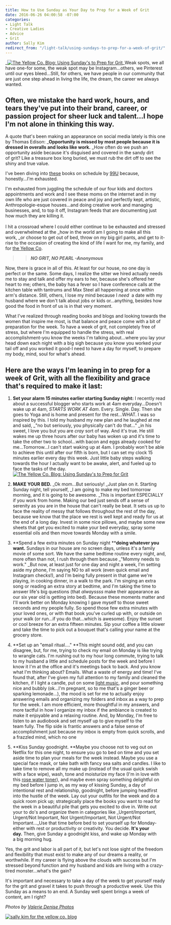 ```yaml
---
title: How to Use Sunday as Your Day to Prep for a Week of Grit
date: 2016-06-26 04:00:58 -07:00
categories:
- Light Talk
- Creative Ladies
- Advice
- Grit
author: Sally Kim
redirect_from: "/light-talk/using-sundays-to-prep-for-a-week-of-grit/"
---
```


_[![The Yellow Co. Blog: Using Sunday's to Prep for Grit](https://yellow-blog-images.imgix.net/2016/06/ValerieDenisePhotos-75.jpg)](https://yellow-blog-images.imgix.net/2016/06/ValerieDenisePhotos-75.jpg)_Weak spots, we all have one-for some, the weak spot may be Instagram...others, we Pinterest until our eyes bleed...Still, for others, we have people in our community that are just one step ahead in living the life, the dream, the career we always wanted.

## Often, we mistake the hard work, hours, and tears they've put into their brand, career, or passion project for sheer luck and talent...I hope I'm not alone in thinking this way.

A quote that's been making an appearance on social media lately is this one by Thomas Edison: _**Opportunity is missed by most people because it is dressed in overalls and looks like work.** _How often do we push an opportunity aside because it's disguised and covered in the sandy dirt of grit? Like a treasure box long buried, we must rub the dirt off to see the shiny and true value.

I've been diving into [these](https://www.amazon.com/Manage-Your-Day---Day-Creative/dp/1477800670/ref=sr_1_1?ie=UTF8&qid=1466540246&sr=8-1&keywords=99U) books on schedule by [99U](http://99u.com/) because, honestly...I'm exhausted.

I'm exhausted from juggling the schedule of our four kids and doctors appointments and work and I see these moms on the internet and in my own life who are just covered in peace and joy and perfectly kept, artistic, Anthropologie-esque houses...and doing creative work and managing businesses, and, to top it off, Instagram feeds that are documenting just how much they are killing it.  
[  
](https://yellow-blog-images.imgix.net/2016/06/lifestyle-photo-portfolio-24.jpg)I hit a crossroad where I could either continue to be exhausted and stressed and overwhelmed at the _how in the world am I going to make all this work, _or choose to get out of bed, throw on my big girl pants, and get to it-rise to the occasion of creating the kind of life I want for me, my family, and for [the Yellow Co](http://yellowconference.com/).

> > **_NO GRIT, NO PEARL -Anonymous_**

Now, there is grace in all of this. At least for our house, no one day is perfect or the same. Some days, I realize the sitter we hired actually needs me to stay and talk and offer my ears to her, because she's offered her heart to me; others, the baby has a fever so I have conference calls at the kitchen table with tantrums and Max Steel all happening at once within arm's distance. Still, others, I lose my mind because I _need_  a date with my husband where we don't talk about jobs or kids or...anything, besides how good the food in front of us is in that very moment.

What I've realized through reading books and blogs and looking towards the women that inspire me most, is that balance and peace come with a bit of preparation for the week. To have a week of grit, not completely free of stress, but where I'm equipped to handle the stress, with real accomplishment-you know the weeks I'm talking about...where you lay your head down each night with a big sigh because you know you worked your tail off and you worked it good-I need to have a day for myself, to prepare my body, mind, soul for what's ahead.

## Here are the ways I'm leaning in to prep for a week of Grit, with all the flexibility and grace that's required to make it last:

1.  **Set your alarm 15 minutes earlier starting Sunday night:** I recently read about a successful blogger who starts work at 4am everyday...Doesn't wake up at 4am, _STARTS WORK AT 4am_. Every. Single. Day. Then she goes to Yoga and is home and present for the rest...WHAT. I was so inspired by this. I told my husband my new plan and he laughed at me and said, _"no but seriously, you physically can't do that..." _in his sweet, I love you but you are _cray_ sort of way. And it's true. He still wakes me up three hours after our baby has woken up and it's time to take the other two to school...with bacon and eggs already cooked for me...Tomorrow...I can't start waking up at 4am. I probably won't be able to achieve this until after our fifth is born, but I can set my clock 15 minutes earlier every day this week. Just little baby steps walking towards the hour I actually want to be awake, alert, and fueled up to face the tasks of the day. [![The Yellow Co. Blog: Using Sunday's to Prep for Grit](https://yellow-blog-images.imgix.net/2016/06/ValerieDenisePhotos-74.jpg)](https://yellow-blog-images.imgix.net/2016/06/ValerieDenisePhotos-74.jpg)
2.  **MAKE YOUR BED.** _Ok mom...But seriously! _Just plan on it. Starting Sunday night, tell yourself, _I am going to make my bed tomorrow morning, and it is going to be awesome. _This is important ESPECIALLY if you work from home. Making our bed just sends off a sense of serenity as you are in the house that can't really be beat. It sets us up to face the reality of messy that follows throughout the rest of the day, because we know that the place we rest is well kept and ready for us at the end of a long day. Invest in some nice pillows, and maybe some new sheets that get you excited to make your bed everyday, spray some essential oils and then move towards Monday with a smile.
3.  **Spend a few extra minutes on Sunday night ****doing whatever you want.** Sundays in our house are no screen days, unless it's a family movie of some sort. We have the same bedtime routine every night, and, more often than not, I rush through them because _"Mommy needs to work." _But now, at least just for one day and night a week, I'm setting aside my phone, I'm saying NO to all work (even quick email and Instagram checks!), and I'm being fully present in that game we're playing, in cooking dinner, in a walk to the park. I'm singing an extra song or reading an extra story at bedtime, and I'm taking the time to answer life's big questions (that _alwayssss_ make their appearance as our six year old is getting into bed). Because these moments matter and I'll work better on Monday knowing I gave myself to those sweet seconds and my people fully. So spend those few extra minutes with your loved ones, or with that book you've curled up with, or outside on your walk (or run...if you do that...which is awesome). Enjoy the sunset or cool breeze for an extra fifteen minutes. Sip your coffee a little slower and take the time to pick out a bouquet that's calling your name at the grocery store.
4.  **Set up an "email ritual...." **This might sound odd, and you can disagree, but, for me, trying to check my email on Monday is like trying to wrangle cats. I'm rushing out to my hour long commute, trying to talk to my husband a little and schedule posts for the week and before I know it I'm at the office and it's meetings back to back. And you know what I'm thinking about? Emails. What a waste of energy and time! I've found that, after I've given my full attention to my family and cleaned the kitchen, if I light a candle, put on some [light music,](http://joshgarrels.com/) and pour something nice and bubbly (ok...I'm pregnant, so to me that's a ginger beer or sparking lemonade...), the mood is set for me to actually enjoy answering emails and organizing my folders and inbox as a way to prep for the week. I am more efficient, more thoughtful in my answers, and more tactful in how I organize my inbox if the ambiance is created to make it enjoyable and a relaxing routine. And, by Monday, I'm free to listen to an audiobook and set myself up to give myself to the team fully. The flip side is frantic answers and a false sense of accomplishment just because my inbox is empty from quick scrolls, and a frazzled mind, which no one[  
    ](https://yellow-blog-images.imgix.net/2016/06/lifestyle-photo-portfolio-21.jpg)

6.  **Kiss Sunday goodnight. **Maybe you choose not to veg out on Netflix for this one night, to ensure you go to bed on time and you set aside time to plan your meals for the week instead. Maybe you use a special face mask, or take bath with fancy sea salts and candles. I like to take time to remove all my make up (instead of the usual quick swish with a face wipe), wash, tone and moisturize my face (I'm in love with this [rose water toner](https://thrivemarket.com/root-catalog/default-category/alcohol-free-witch-hazel-toner-rose-petal.html?utm_source=google&utm_medium=cpc&utm_campaign=Desktop-Products&utm_content=23713158152&utm_term=thayers%20witch%20hazel%20rose&device=c&gclid=CPTbnpX_uc0CFUVhfgodt44GQw)), and maybe even spray something delightful on my bed before I jump in, as my way of kissing Sunday, a day of intentional rest and relationship, goodnight, before jumping headfirst into the hustle of the week. Lay out your outfits for the week and do a quick room pick up; strategically place the books you want to read for the week in a beautiful pile that gets you excited to dive in. Write out your to do's and organize them in categories like _Urgent/Important, Urgent/Not Important, Not Urgent/Important, Not Urgent/Not Important..._Use that time before bed to set yourself up for Monday-either with rest or productivity or creativity. You decide. **It's your day.** Then, give Sunday a goodnight kiss, and wake up Monday with a big morning hug.

Yes, the grit and labor is all part of it, but let's not lose sight of the freedom and flexibility that must exist to make any of our dreams a reality, or worthwhile. If my career is flying above the clouds with success but I'm stressed beyond function and my husband and kids are living with a crazy-tired monster...what's the gain?

It's important and necessary to take a day of the week to get yourself ready for the grit and gravel it takes to push through a productive week. Use this Sunday as a means to an end. A Sunday well spent brings a week of content, am I right?

_Photos by [Valerie Denise Photos](http://www.valeriedenisephotos.com/)_

[![sally kim for the yellow co. blog](https://yellow-blog-images.imgix.net/2015/12/sallykim.jpg)](http://lettersfromamister.tumblr.com/)
